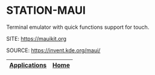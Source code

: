 # STATION-MAUI
 
 Terminal emulator with quick functions support for touch.
 
 SITE: https://mauikit.org
 
 SOURCE: https://invent.kde.org/maui/

 | [Applications](https://portable-linux-apps.github.io/apps.html) | [Home](https://portable-linux-apps.github.io)
 | --- | --- |
